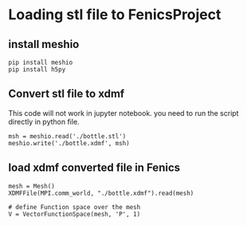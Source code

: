 # Loading stl file to FenicsProject

## install meshio 
```
pip install meshio
pip install h5py
```

## Convert stl file to xdmf 
This code will not work in jupyter notebook. you need to run the script directly in python file.
```
msh = meshio.read('./bottle.stl')
meshio.write('./bottle.xdmf', msh)
```

## load xdmf converted file in Fenics 
```
mesh = Mesh()
XDMFFile(MPI.comm_world, "./bottle.xdmf").read(mesh)

# define Function space over the mesh 
V = VectorFunctionSpace(mesh, 'P', 1)
```
